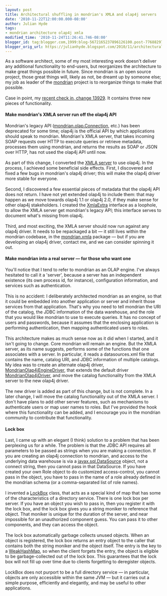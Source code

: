 ```yaml
---
layout: post
title: Architectural shuffling in mondrian's XMLA and olap4j servers
date: '2010-11-22T12:00:00.000-08:00'
author: Julian Hyde
tags:
- mondrian architecture olap4j xmla
modified_time: '2010-11-24T11:26:41.746-08:00'
blogger_id: tag:blogger.com,1999:blog-5672165237896126100.post-7768829724068073683
blogger_orig_url: https://julianhyde.blogspot.com/2010/11/architectural-shuffling-in-mondrians.html
---
```


As a software architect, some of my most interesting work doesn't deliver any additional functionality to end-users, but reorganizes the architecture to make great things possible in future. Since mondrian is an open source project, those great things will, likely as not, be dreamt up by someone else; my job as leader of the <a href="http://mondrian.pentaho.com">mondrian</a> project is to reorganize things to make that possible.<br /><br />Case in point, my <a href="http://perforce.eigenbase.org:8080/@md=d&amp;cd=//&amp;c=D2C@/13929?ac=10">recent check in, change 13929</a>. It contains three new pieces of functionality.<br /><h4>Make mondrian's XMLA server run off the olap4j API</h4>Mondrian's legacy API (<a href="http://mondrian.pentaho.com/headapi/mondrian/olap/Connection.html">mondrian.olap.Connection</a>, etc.) has been deprecated for some time; olap4j is the official API by which applications should speak to mondrian. Mondrian's XMLA server, that takes incoming SOAP requests over HTTP to execute queries or retrieve metadata, processes them using mondrian, and returns the results as SOAP or JSON over HTTP, has not used the olap4j API until now.<br /><br />As part of this change, I converted the <a href="http://mondrian.pentaho.com/headapi/mondrian/xmla/XmlaHandler.html">XMLA server</a> to use olap4j. In the process, I achieved some beneficial side effects. First, I discovered and fixed a few bugs in mondrian's olap4j driver; this will make the olap4j driver more stable for everyone.<br /><br />Second, I discovered a few essential pieces of metadata that the olap4j API does not return. I have not yet extended olap4j to include them: that may happen as we move towards olap4j 1.1 or olap4j 2.0, if they make sense for other olap4j stakeholders. I created the&nbsp;<a href="http://mondrian.pentaho.com/headapi/mondrian/xmla/XmlaHandler.XmlaExtra.html">XmlaExtra</a> interface as a loophole, to allow the XMLA server get mondrian's legacy API; this interface serves to document what's missing from olap4j.<br /><br />Third, and most exciting, the XMLA server should now run against any olap4j driver. It needs to be repackaged a bit &mdash; it still lives within the mondrian codebase, in the <a href="http://mondrian.pentaho.com/headapi/mondrian/xmla/package-summary.html">mondrian.xmla</a> package &mdash; but if you are developing an olap4j driver, contact me, and we can consider spinning it out.<br /><h4>Make mondrian into a real server &mdash; for those who want one</h4>You'll notice that I tend to refer to mondrian as an OLAP engine.&nbsp;I've always hesitated to call it a 'server', because a server has an independent existence (its own process id, for instance), configuration information, and services such as authentication.<br /><br />This is no accident: I deliberately architected mondrian as an engine, so that it could be embedded into another application or server and inherit those services from that application. That's why you need to tell mondrian the URI of the catalog, the JDBC information of the data warehouse, and the role that you would like mondrian to use to execute queries. It has no concept of users and passwords, because it assumes that the enclosing application is performing authentication, then mapping authenticated users to roles.<br /><br />This architecture makes as much sense now as it did when I started, and it isn't going to change. Core mondrian will remain an engine. But the XMLA server, as its name suggests, performs some of the functions that one associates with a server. In particular, it reads a datasources.xml file that contains the name, catalog URI, and JDBC information of multiple catalogs. My idea was to create an alternate olap4j driver, <a href="http://mondrian.pentaho.com/headapi/mondrian/olap4j/MondrianOlap4jEngineDriver.html">MondrianOlap4jEngineDriver</a>, that&nbsp;extends the default driver <a href="http://mondrian.pentaho.com/headapi/mondrian/olap4j/MondrianOlap4jDriver.html">MondrianOlap4jDriver</a>, and move the catalog functionality from the XMLA server to the new olap4j driver.<br /><br />The new driver is added as part of this change, but is not complete. In a later change, I will move the catalog functionality out of the XMLA server. I don't have plans to add other server features, such as mechanisms to authenticate users or map user names to roles. But I've provided the hook where this functionality can be added, and I encourage you in the mondrian community to contribute that functionality.<br /><h4>Lock box</h4>Last, I came up with an elegant (I think) solution to a problem that has been perplexing us for a while. The problem is that the JDBC API requires all parameters to be passed as strings when you are making a connection. If you are creating an olap4j connection to mondrian, and access to the underlying data warehouse is via a <a href="http://download.oracle.com/javase/6/docs/api/javax/sql/DataSource.html">javax.sql.DataSource</a> object, not a connect string, then you cannot pass in that DataSource. If you have created your own Role object to do customized access-control, you cannot pass in the object, you have to pass in the name of a role already defined in the mondrian schema (or a comma-separated list of role names).<br /><br />I invented a&nbsp;<a href="http://mondrian.pentaho.com/headapi/mondrian/util/LockBox.html">LockBox</a>&nbsp;class, that acts as a special kind of map that has some of the characteristics of a directory service. There is one lock box per server. If you have an object you wish to pass in, then you register it with the lock box, and the lock box gives you a string moniker to reference that object. That moniker is unique for the duration of the server, and near impossible for an unauthorized component guess. You can pass it to other components, and they can access the object.<br /><br />The lock box automatically garbage collects unused objects. When an object is registered, the lock box returns an entry object to the caller that contains both the string moniker and the object itself. The entry is the key to a <a href="http://download.oracle.com/javase/6/docs/api/java/util/WeakHashMap.html">WeakHashMap</a>, so when the client forgets the entry, the object is eligible to be garbage-collected out of the lock box. This guarantees that the lock box will not fill up over time due to clients forgetting to deregister objects.<br /><br />LockBox does not purport to be a full directory service &mdash; in particular, objects are only accessible within the same JVM &mdash; but it carries out a simple purpose, efficiently and elegantly, and may be useful to other applications.